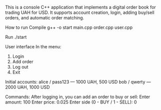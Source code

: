 This is a console C++ application that implements a digital order book for trading UAH for USD. It supports account creation, login, adding buy/sell orders, and automatic order matching.

How to run
Compile
g++ -o start main.cpp order.cpp user.cpp

Run
./start


User interface
In the menu:
1. Login
2. Add order
3. Log out
4. Exit

Initial accounts:
 alice / pass123 — 1000 UAH, 500 USD
 bob / qwerty — 2000 UAH, 1000 USD

Commands:
After logging in, you can add an order to buy or sell:
Enter amount: 100
Enter price: 0.025
Enter side (0 - BUY / 1 - SELL): 0
